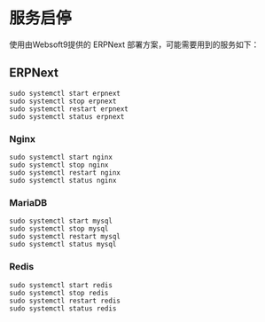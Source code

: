 # 服务启停

使用由Websoft9提供的 ERPNext 部署方案，可能需要用到的服务如下：

## ERPNext

```shell
sudo systemctl start erpnext
sudo systemctl stop erpnext
sudo systemctl restart erpnext
sudo systemctl status erpnext

```

### Nginx

```shell
sudo systemctl start nginx
sudo systemctl stop nginx
sudo systemctl restart nginx
sudo systemctl status nginx
```

### MariaDB

```shell
sudo systemctl start mysql
sudo systemctl stop mysql
sudo systemctl restart mysql
sudo systemctl status mysql
```

### Redis

```shell
sudo systemctl start redis
sudo systemctl stop redis
sudo systemctl restart redis
sudo systemctl status redis
```